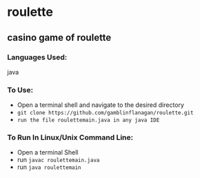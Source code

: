 # roulette
## casino game of roulette


### Languages Used:

java


### To Use:

* Open a terminal shell and navigate to the desired directory 
* `git clone https://github.com/gamblinflanagan/roulette.git`
* `run the file roulettemain.java in any java IDE`

### To Run In Linux/Unix Command Line:

* Open a terminal Shell
* run `javac roulettemain.java`
* run `java roulettemain`

